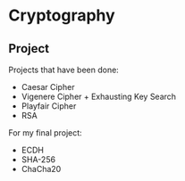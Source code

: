 # Cryptography
## Project
Projects that have been done:
- Caesar Cipher
- Vigenere Cipher + Exhausting Key Search
- Playfair Cipher
- RSA

For my final project:
- ECDH
- SHA-256
- ChaCha20

